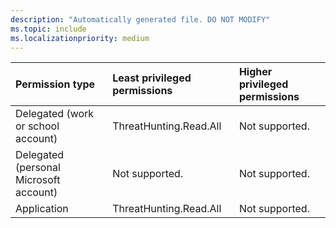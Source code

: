 ```yaml
---
description: "Automatically generated file. DO NOT MODIFY"
ms.topic: include
ms.localizationpriority: medium
---
```


|Permission type|Least privileged permissions|Higher privileged permissions|
|:---|:---|:---|
|Delegated (work or school account)|ThreatHunting.Read.All|Not supported.|
|Delegated (personal Microsoft account)|Not supported.|Not supported.|
|Application|ThreatHunting.Read.All|Not supported.|

